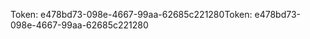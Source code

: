 <span data-ttu-id="1a27c-101">Token: e478bd73-098e-4667-99aa-62685c221280</span><span class="sxs-lookup"><span data-stu-id="1a27c-101">Token: e478bd73-098e-4667-99aa-62685c221280</span></span>